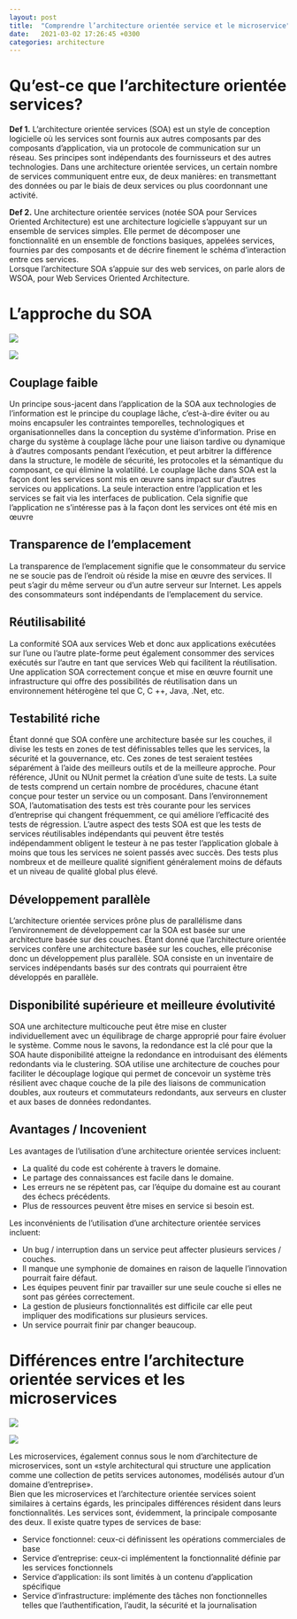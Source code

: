 ```yaml
---
layout: post
title:  "Comprendre l’architecture orientée service et le microservice"
date:   2021-03-02 17:26:45 +0300
categories: architecture
---
```


# Qu’est-ce que l’architecture orientée services?

**Def 1.**  L’architecture orientée services (SOA) est un style de conception logicielle où les services sont fournis aux autres composants par des composants d’application, via un protocole de communication sur un réseau. Ses principes sont indépendants des fournisseurs et des autres technologies. Dans une architecture orientée services, un certain nombre de services communiquent entre eux, de deux manières: en transmettant des données ou par le biais de deux services ou plus coordonnant une activité.

**Def 2.**  Une architecture orientée services (notée SOA pour Services Oriented Architecture) est une architecture logicielle s’appuyant sur un ensemble de services simples. Elle permet de décomposer une fonctionnalité en un ensemble de fonctions basiques, appelées services, fournies par des composants et de décrire finement le schéma d’interaction entre ces services.  
Lorsque l’architecture SOA s’appuie sur des web services, on parle alors de WSOA, pour Web Services Oriented Architecture.

# L’approche du SOA

![](https://miro.medium.com/max/60/1*FQ99eK0sxBD_xzF8ojr8tQ.png?q=20)

![](https://miro.medium.com/max/674/1*FQ99eK0sxBD_xzF8ojr8tQ.png)

## Couplage faible

Un principe sous-jacent dans l’application de la SOA aux technologies de l’information est le principe du couplage lâche, c’est-à-dire éviter ou au moins encapsuler les contraintes temporelles, technologiques et organisationnelles dans la conception du système d’information. Prise en charge du système à couplage lâche pour une liaison tardive ou dynamique à d’autres composants pendant l’exécution, et peut arbitrer la différence dans la structure, le modèle de sécurité, les protocoles et la sémantique du composant, ce qui élimine la volatilité. Le couplage lâche dans SOA est la façon dont les services sont mis en œuvre sans impact sur d’autres services ou applications. La seule interaction entre l’application et les services se fait via les interfaces de publication. Cela signifie que l’application ne s’intéresse pas à la façon dont les services ont été mis en œuvre

## Transparence de l’emplacement

La transparence de l’emplacement signifie que le consommateur du service ne se soucie pas de l’endroit où réside la mise en œuvre des services. Il peut s’agir du même serveur ou d’un autre serveur sur Internet. Les appels des consommateurs sont indépendants de l’emplacement du service.

## Réutilisabilité

La conformité SOA aux services Web et donc aux applications exécutées sur l’une ou l’autre plate-forme peut également consommer des services exécutés sur l’autre en tant que services Web qui facilitent la réutilisation. Une application SOA correctement conçue et mise en œuvre fournit une infrastructure qui offre des possibilités de réutilisation dans un environnement hétérogène tel que C, C ++, Java, .Net, etc.

## Testabilité riche

Étant donné que SOA confère une architecture basée sur les couches, il divise les tests en zones de test définissables telles que les services, la sécurité et la gouvernance, etc. Ces zones de test seraient testées séparément à l’aide des meilleurs outils et de la meilleure approche. Pour référence, JUnit ou NUnit permet la création d’une suite de tests. La suite de tests comprend un certain nombre de procédures, chacune étant conçue pour tester un service ou un composant. Dans l’environnement SOA, l’automatisation des tests est très courante pour les services d’entreprise qui changent fréquemment, ce qui améliore l’efficacité des tests de régression. L’autre aspect des tests SOA est que les tests de services réutilisables indépendants qui peuvent être testés indépendamment obligent le testeur à ne pas tester l’application globale à moins que tous les services ne soient passés avec succès. Des tests plus nombreux et de meilleure qualité signifient généralement moins de défauts et un niveau de qualité global plus élevé.

## Développement parallèle

L’architecture orientée services prône plus de parallélisme dans l’environnement de développement car la SOA est basée sur une architecture basée sur des couches. Étant donné que l’architecture orientée services confère une architecture basée sur les couches, elle préconise donc un développement plus parallèle. SOA consiste en un inventaire de services indépendants basés sur des contrats qui pourraient être développés en parallèle.

## Disponibilité supérieure et meilleure évolutivité

SOA une architecture multicouche peut être mise en cluster individuellement avec un équilibrage de charge approprié pour faire évoluer le système. Comme nous le savons, la redondance est la clé pour que la SOA haute disponibilité atteigne la redondance en introduisant des éléments redondants via le clustering. SOA utilise une architecture de couches pour faciliter le découplage logique qui permet de concevoir un système très résilient avec chaque couche de la pile des liaisons de communication doubles, aux routeurs et commutateurs redondants, aux serveurs en cluster et aux bases de données redondantes.

## Avantages / Incovenient

Les avantages de l’utilisation d’une architecture orientée services incluent:

-   La qualité du code est cohérente à travers le domaine.
-   Le partage des connaissances est facile dans le domaine.
-   Les erreurs ne se répètent pas, car l’équipe du domaine est au courant des échecs précédents.
-   Plus de ressources peuvent être mises en service si besoin est.

Les inconvénients de l’utilisation d’une architecture orientée services incluent:

-   Un bug / interruption dans un service peut affecter plusieurs services / couches.
-   Il manque une symphonie de domaines en raison de laquelle l’innovation pourrait faire défaut.
-   Les équipes peuvent finir par travailler sur une seule couche si elles ne sont pas gérées correctement.
-   La gestion de plusieurs fonctionnalités est difficile car elle peut impliquer des modifications sur plusieurs services.
-   Un service pourrait finir par changer beaucoup.

# Différences entre l’architecture orientée services et les microservices

![](https://miro.medium.com/max/60/1*8-uN932TKtSjNwLw3XuoJQ.png?q=20)

![](https://miro.medium.com/max/1325/1*8-uN932TKtSjNwLw3XuoJQ.png)

Les microservices, également connus sous le nom d’architecture de microservices, sont un «style architectural qui structure une application comme une collection de petits services autonomes, modélisés autour d’un domaine d’entreprise».  
Bien que les microservices et l’architecture orientée services soient similaires à certains égards, les principales différences résident dans leurs fonctionnalités. Les services sont, évidemment, la principale composante des deux. Il existe quatre types de services de base:

-   Service fonctionnel: ceux-ci définissent les opérations commerciales de base
-   Service d’entreprise: ceux-ci implémentent la fonctionnalité définie par les services fonctionnels
-   Service d’application: ils sont limités à un contenu d’application spécifique
-   Service d’infrastructure: implémente des tâches non fonctionnelles telles que l’authentification, l’audit, la sécurité et la journalisation